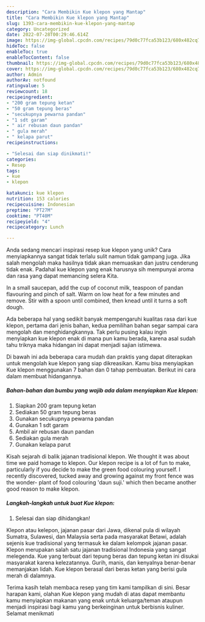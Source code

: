```yaml
---
description: "Cara Membikin Kue klepon yang Mantap"
title: "Cara Membikin Kue klepon yang Mantap"
slug: 1393-cara-membikin-kue-klepon-yang-mantap
category: Uncategorized
date: 2022-07-28T00:29:46.614Z
image: https://img-global.cpcdn.com/recipes/79d0c77fca53b123/680x482cq70/kue-klepon-foto-resep-utama.jpg
hideToc: false
enableToc: true
enableTocContent: false
thumbnail: https://img-global.cpcdn.com/recipes/79d0c77fca53b123/680x482cq70/kue-klepon-foto-resep-utama.jpg
cover: https://img-global.cpcdn.com/recipes/79d0c77fca53b123/680x482cq70/kue-klepon-foto-resep-utama.jpg
author: Admin
authorAv: notfound
ratingvalue: 5
reviewcount: 18
recipeingredient:
- "200 gram tepung ketan"
- "50 gram tepung beras"
- "secukupnya pewarna pandan"
- "1 sdt garam"
- " air rebusan daun pandan"
- " gula merah"
- " kelapa parut"
recipeinstructions:

- "Selesai dan siap dinikmati!"
categories:
- Resep
tags:
- kue
- klepon

katakunci: kue klepon 
nutrition: 153 calories
recipecuisine: Indonesian
preptime: "PT27M"
cooktime: "PT40M"
recipeyield: "4"
recipecategory: Lunch

---
```





Anda sedang mencari inspirasi resep kue klepon yang unik? Cara menyiapkannya sangat tidak terlalu sulit namun tidak gampang juga. Jika salah mengolah maka hasilnya tidak akan memuaskan dan justru cenderung tidak enak. Padahal kue klepon yang enak harusnya sih mempunyai aroma dan rasa yang dapat memancing selera Kita.





In a small saucepan, add the cup of coconut milk, teaspoon of pandan flavouring and pinch of salt. Warm on low heat for a few minutes and remove. Stir with a spoon until combined, then knead until it turns a soft dough.

Ada beberapa hal yang sedikit banyak mempengaruhi kualitas rasa dari kue klepon, pertama dari jenis bahan, kedua pemilihan bahan segar sampai cara mengolah dan menghidangkannya. Tak perlu pusing kalau ingin menyiapkan kue klepon enak di mana pun kamu berada, karena asal sudah tahu triknya maka hidangan ini dapat menjadi sajian istimewa.






Di bawah ini ada beberapa cara mudah dan praktis yang dapat diterapkan untuk mengolah kue klepon yang siap dikreasikan. Kamu bisa menyiapkan Kue klepon menggunakan 7 bahan dan 0 tahap pembuatan. Berikut ini cara dalam membuat hidangannya.

<!--inarticleads1-->

##### Bahan-bahan dan bumbu yang wajib ada dalam menyiapkan Kue klepon:

1. Siapkan 200 gram tepung ketan
1. Sediakan 50 gram tepung beras
1. Gunakan secukupnya pewarna pandan
1. Gunakan 1 sdt garam
1. Ambil  air rebusan daun pandan
1. Sediakan  gula merah
1. Gunakan  kelapa parut


Kisah sejarah di balik jajanan tradisional klepon. We thought it was about time we paid homage to klepon. Our klepon recipe is a lot of fun to make, particularly if you decide to make the green food colouring yourself. I recently discovered, tucked away and growing against my front fence was the wonder- plant of food colouring &#39;daun suji.&#39; which then became another good reason to make klepon. 

<!--inarticleads2-->

##### Langkah-langkah untuk buat Kue klepon:


1. Selesai dan siap dihidangkan!

Klepon atau kelepon, jajanan pasar dari Jawa, dikenal pula di wilayah Sumatra, Sulawesi, dan Malaysia serta pada masyarakat Betawi, adalah sejenis kue tradisional yang termasuk ke dalam kelompok jajanan pasar. Klepon merupakan salah satu jajanan tradisional Indonesia yang sangat melegenda. Kue yang terbuat dari tepung beras dan tepung ketan ini disukai masyarakat karena kelezatannya. Gurih, manis, dan kenyalnya benar-benar memanjakan lidah. Kue klepon berasal dari beras ketan yang berisi gula merah di dalamnya. 

Terima kasih telah membaca resep yang tim kami tampilkan di sini. Besar harapan kami, olahan Kue klepon yang mudah di atas dapat membantu kamu menyiapkan makanan yang enak untuk keluarga/teman ataupun menjadi inspirasi bagi kamu yang berkeinginan untuk berbisnis kuliner. Selamat menikmati
